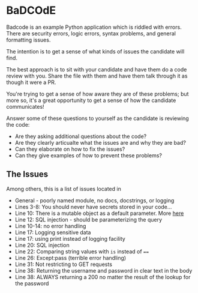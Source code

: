 # BaDCOdE
Badcode is an example Python application which is riddled with errors.  There are security errors, logic errors, syntax problems, and general formatting issues.  

The intention is to get a sense of what kinds of issues the candidate will find.

The best approach is to sit with your candidate and have them do a code review with you.  Share the file with them and have them talk through it as though it were a PR.

You're trying to get a sense of how aware they are of these problems; but more so, it's a great opportunity to get a sense of how the candidate communicates!  

Answer some of these questions to yourself as the candidate is reviewing the code:
* Are they asking additional questions about the code? 
* Are they clearly articualte what the issues are and why they are bad?
* Can they elaborate on how to fix the issues?
* Can they give examples of how to prevent these problems?

## The Issues
Among others, this is a list of issues located in 
* General - poorly named module, no docs, docstrings, or logging
* Lines 3-8:  You should never have secrets stored in your code...
* Line 10: There is a mutable object as a default parameter.  More [here](https://florimond.dev/en/posts/2018/08/python-mutable-defaults-are-the-source-of-all-evil/#:~:text=In%20Python%2C%20when%20passing%20a,or%20even%20a%20class%20instance.)
* Line 12: SQL injection - should be parameterizing the query
* Line 10-14: no error handling
* Line 17: Logging sensitive data
* Line 17: using print instead of logging facility
* Line 20: SQL injection
* Line 22: Comparing string values with `is` instead of `==`
* Line 26: Except:pass (terrible error handling)
* Line 31: Not restricting to GET requests
* Line 38: Returning the username and password in clear text in the body
* Line 38: ALWAYS returning a 200 no matter the result of the lookup for the password

